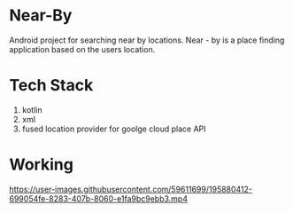 # Near-By
Android project for searching near by locations.
Near - by is a place finding application based on the users location.
# Tech Stack
1) kotlin 
2) xml
3) fused location provider for goolge cloud place API
# Working


https://user-images.githubusercontent.com/59611699/195880412-699054fe-8283-407b-8060-e1fa9bc9ebb3.mp4

